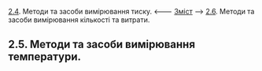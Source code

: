 [2.4](2_4.md). Методи та засоби вимірювання тиску. <--- [Зміст](README.md) --> [2.6](2_6.md). Методи та засоби вимірювання кількості та витрати.

## 2.5. Методи та засоби вимірювання температури.